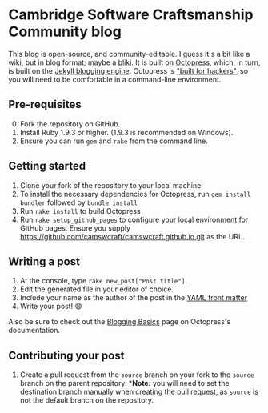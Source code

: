 # Cambridge Software Craftsmanship Community blog

This blog is open-source, and community-editable. I guess it's a bit like a wiki, but in blog format; maybe a [bliki](http://www.martinfowler.com/bliki/WhatIsaBliki.html). It is built on [Octopress](http://octopress.org/), which, in turn, is built on the [Jekyll blogging engine](http://jekyllrb.com). Octopress is ["built for hackers"](http://octopress.org/docs/setup/), so you will need to be comfortable in a command-line environment. 

## Pre-requisites

0. Fork the repository on GitHub.
1. Install Ruby 1.9.3 or higher. (1.9.3 is recommended on Windows).
2. Ensure you can run `gem` and `rake` from the command line.

## Getting started

1. Clone your fork of the repository to your local machine
2. To install the necessary dependencies for Octopress, run `gem install bundler` followed by `bundle install`
3. Run `rake install` to build Octopress
4. Run `rake setup_github_pages` to configure your local environment for GitHub pages.
Ensure you supply https://github.com/camswcraft/camswcraft.github.io.git as the URL.

## Writing a post

1. At the console, type `rake new_post["Post title"]`.
2. Edit the generated file in your editor of choice.
3. Include your name as the author of the post in the [YAML front matter](http://jekyllrb.com/docs/frontmatter/)
4. Write your post! :smile:

Also be sure to check out the [Blogging Basics](http://octopress.org/docs/blogging/) page on Octopress's documentation.

## Contributing your post

1. Create a pull request from the `source` branch on your fork to the `source` branch on the parent repository.
***Note:** you will need to set the destination branch manually when creating the pull request, as `source` is not the
default branch on the repository.